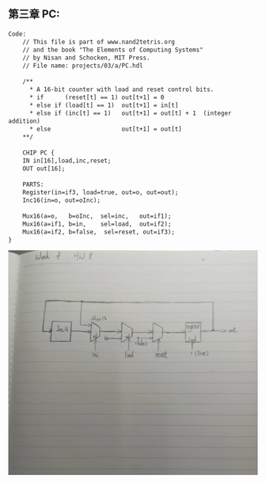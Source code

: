 ## 第三章 PC:

    Code:
        // This file is part of www.nand2tetris.org
        // and the book "The Elements of Computing Systems"
        // by Nisan and Schocken, MIT Press.
        // File name: projects/03/a/PC.hdl

        /**
          * A 16-bit counter with load and reset control bits.
          * if      (reset[t] == 1) out[t+1] = 0
          * else if (load[t] == 1)  out[t+1] = in[t]
          * else if (inc[t] == 1)   out[t+1] = out[t] + 1  (integer addition)
          * else                    out[t+1] = out[t]
        **/

        CHIP PC {
        IN in[16],load,inc,reset;
        OUT out[16];

        PARTS:
        Register(in=if3, load=true, out=o, out=out);
        Inc16(in=o, out=oInc);
    
        Mux16(a=o,   b=oInc,  sel=inc,   out=if1);
        Mux16(a=if1, b=in,    sel=load,  out=if2);
        Mux16(a=if2, b=false,  sel=reset, out=if3);
    }
![image](./1.jpg)